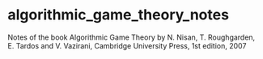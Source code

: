 # algorithmic_game_theory_notes
Notes of the book Algorithmic Game Theory by N. Nisan, T. Roughgarden, E. Tardos and V. Vazirani, Cambridge University Press, 1st edition, 2007
